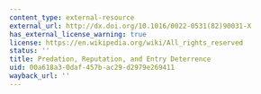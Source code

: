 ```yaml
---
content_type: external-resource
external_url: http://dx.doi.org/10.1016/0022-0531(82)90031-X
has_external_license_warning: true
license: https://en.wikipedia.org/wiki/All_rights_reserved
status: ''
title: Predation, Reputation, and Entry Deterrence
uid: 00a618a3-0daf-457b-ac29-d2979e269411
wayback_url: ''
---
```

